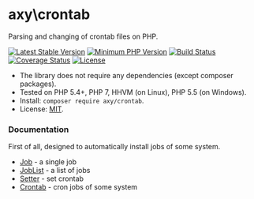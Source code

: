 # axy\crontab

Parsing and changing of crontab files on PHP.

[![Latest Stable Version](https://img.shields.io/packagist/v/axy/crontab.svg?style=flat-square)](https://packagist.org/packages/axy/crontab)
[![Minimum PHP Version](https://img.shields.io/badge/php-%3E%3D%205.4-8892BF.svg?style=flat-square)](https://php.net/)
[![Build Status](https://img.shields.io/travis/axypro/crontab/master.svg?style=flat-square)](https://travis-ci.org/axypro/crontab)
[![Coverage Status](https://coveralls.io/repos/axypro/crontab/badge.svg?branch=master&service=github)](https://coveralls.io/github/axypro/crontab?branch=master)
[![License](https://poser.pugx.org/axy/crontab/license)](LICENSE)

* The library does not require any dependencies (except composer packages).
* Tested on PHP 5.4+, PHP 7, HHVM (on Linux), PHP 5.5 (on Windows).
* Install: `composer require axy/crontab`.
* License: [MIT](LICENSE).

### Documentation

First of all, designed to automatically install jobs of some system.

* [Job](doc/Job.md) - a single job
* [JobList](doc/Job.md) - a list of jobs
* [Setter](doc/Setter.md) - set crontab
* [Crontab](doc/Crontab.md) - cron jobs of some system
